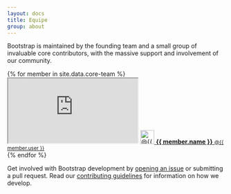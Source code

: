 ```yaml
---
layout: docs
title: Equipe
group: about
---
```


Bootstrap is maintained by the founding team and a small group of invaluable core contributors, with the massive support and involvement of our community.

<div class="list-group bd-team">
  {% for member in site.data.core-team %}
    <div class="list-group-item">
      <iframe class="github-btn" src="https://ghbtns.com/github-btn.html?user={{ member.user }}&amp;type=follow"></iframe>
      <a class="team-member" href="https://github.com/{{ member.user }}">
        <img src="https://secure.gravatar.com/avatar/{{ member.gravatar }}" alt="@{{ member.user }}" width="32" height="32">
        <strong>{{ member.name }}</strong> <small>@{{ member.user }}</small>
      </a>
    </div>
  {% endfor %}
</div>

Get involved with Bootstrap development by [opening an issue](https://github.com/twbs/bootstrap/issues/new) or submitting a pull request. Read our [contributing guidelines](https://github.com/twbs/bootstrap/blob/master/CONTRIBUTING.md) for information on how we develop.
